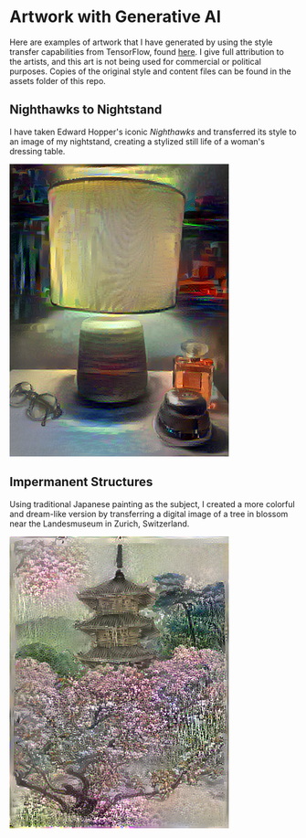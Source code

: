 # Artwork with Generative AI

Here are examples of artwork that I have generated by using the style transfer capabilities from TensorFlow, found [here](https://github.com/tensorflow/docs/blob/master/site/en/tutorials/generative/style_transfer.ipynb). I give full attribution to the artists, and this art is not being used for commercial or political purposes. Copies of the original style and content files can be found in the assets folder of this repo. 

## Nighthawks to Nightstand

I have taken Edward Hopper's iconic *Nighthawks* and transferred its style to an image of my nightstand, creating a stylized still life of a woman's dressing table. 


![Merged Artwork](assets/hopper_nightstand.png)

## Impermanent Structures

Using traditional Japanese painting as the subject, I created a more colorful and dream-like version by transferring a digital image of a tree in blossom near the Landesmuseum in Zurich, Switzerland. 

![Merged Artwork](assets/pink_pagota.png)
